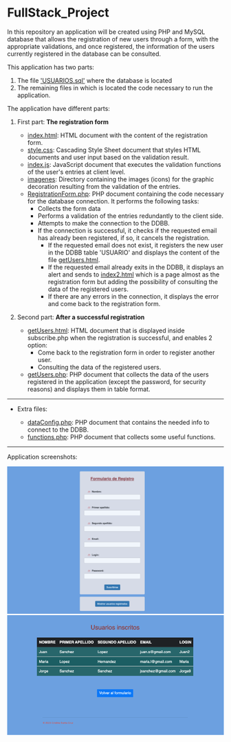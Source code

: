 # FullStack_Project

In this repository an application will be created using PHP and MySQL database that allows the registration of new users through a form, with the appropriate validations, and once registered, the information of the users currently registered in the database can be consulted.

This application has two parts: 

1. The file ['USUARIOS.sql'](https://github.com/Cristina-Sa/FullStack_Project/blob/main/USUARIOS.sql) where the database is located
2. The remaining files in which is located the code necessary to run the application.

The application have different parts:

1. First part: **The registration form**

   - [index.html](https://github.com/Cristina-Sa/FullStack_Project/blob/main/index.html): HTML document with the content of the registration form.
   - [style.css](https://github.com/Cristina-Sa/FullStack_Project/blob/main/style.css): Cascading Style Sheet document that styles HTML documents and user input based on the validation result.
   - [index.js](https://github.com/Cristina-Sa/FullStack_Project/blob/main/index.js): JavaScript document that executes the validation functions of the user's entries at client level.
   - [imagenes](https://github.com/Cristina-Sa/FullStack_Project/blob/main/imagenes): Directory containing the images (icons) for the graphic decoration resulting from the validation of the entries.
   - [RegistrationForm.php](https://github.com/Cristina-Sa/FullStack_Project/blob/main/RegistrationForm.php): PHP document containing the code necessary for the database connection. It performs the following tasks:
     - Collects the form data
     - Performs a validation of the entries redundantly to the client side.
     - Attempts to make the connection to the DDBB.
     - If the connection is successful, it checks if the requested email has already been registered, if so, it cancels the registration.
         - If the requested email does not exist, it registers the new user in the DDBB table 'USUARIO' and displays the content of the file [getUsers.html](https://github.com/Cristina-Sa/FullStack_Project/blob/main/getUsers.html).
         - If the requested email already exits in the DDBB, it displays an alert and sends to [index2.html](https://github.com/Cristina-Sa/FullStack_Project/blob/main/index2.html) which is a page almost as the registration form but adding the possibility of consulting the data of the registered users.
         - If there are any errors in the connection, it displays the error and come back to the registration form.
      
2. Second part: **After a successful registration**

   - [getUsers.html](https://github.com/Cristina-Sa/FullStack_Project/blob/main/getUsers.html): HTML document that is displayed inside subscribe.php when the registration is successful, and enables 2 option:
      - Come back to the registration form in order to register another user.
      - Consulting the data of the registered users.
   - [getUsers.php](https://github.com/Cristina-Sa/FullStack_Project/blob/main/getUsers.php): PHP document that collects the data of the users registered in the application (except the password, for security reasons) and displays them in table format.

------
* Extra files:

  - [dataConfig.php](https://github.com/Cristina-Sa/FullStack_Project/blob/main/dataConfig.php): PHP document that contains the needed info to connect to the DDBB.
  - [functions.php](https://github.com/Cristina-Sa/FullStack_Project/blob/main/functions.php): PHP document that collects some useful functions.
 
------
Application screenshots:

![RegistrationForm](https://github.com/Cristina-Sa/FullStack_Project/blob/main/imagenes/RegistrationForm%20Visualization.png)
![ShowDDBB](https://github.com/Cristina-Sa/FullStack_Project/blob/main/imagenes/ShowDDBB.png)

 




